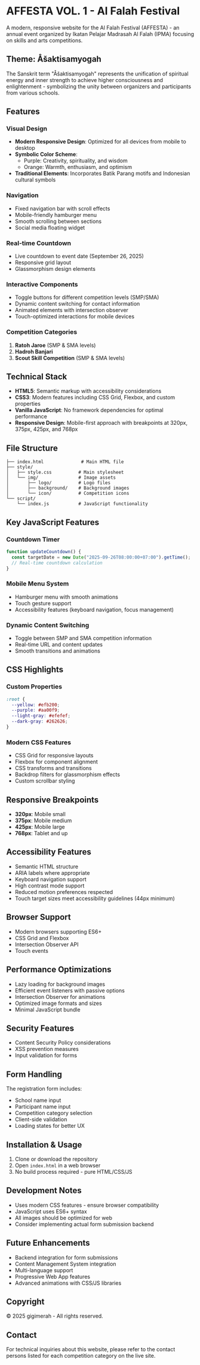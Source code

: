 # AFFESTA VOL. 1 - Al Falah Festival

A modern, responsive website for the Al Falah Festival (AFFESTA) - an annual event organized by Ikatan Pelajar Madrasah Al Falah (IPMA) focusing on skills and arts competitions.

## Theme: Åšaktisamyogah

The Sanskrit term "Åšaktisamyogah" represents the unification of spiritual energy and inner strength to achieve higher consciousness and enlightenment - symbolizing the unity between organizers and participants from various schools.

## Features

### Visual Design
- **Modern Responsive Design**: Optimized for all devices from mobile to desktop
- **Symbolic Color Scheme**:
  - Purple: Creativity, spirituality, and wisdom
  - Orange: Warmth, enthusiasm, and optimism
- **Traditional Elements**: Incorporates Batik Parang motifs and Indonesian cultural symbols

### Navigation
- Fixed navigation bar with scroll effects
- Mobile-friendly hamburger menu
- Smooth scrolling between sections
- Social media floating widget

### Real-time Countdown
- Live countdown to event date (September 26, 2025)
- Responsive grid layout
- Glassmorphism design elements

### Interactive Components
- Toggle buttons for different competition levels (SMP/SMA)
- Dynamic content switching for contact information
- Animated elements with intersection observer
- Touch-optimized interactions for mobile devices

### Competition Categories
1. **Ratoh Jaroe** (SMP & SMA levels)
2. **Hadroh Banjari**
3. **Scout Skill Competition** (SMP & SMA levels)

## Technical Stack

- **HTML5**: Semantic markup with accessibility considerations
- **CSS3**: Modern features including CSS Grid, Flexbox, and custom properties
- **Vanilla JavaScript**: No framework dependencies for optimal performance
- **Responsive Design**: Mobile-first approach with breakpoints at 320px, 375px, 425px, and 768px

## File Structure

```
├── index.html              # Main HTML file
├── style/
│   ├── style.css          # Main stylesheet
│   └── img/               # Image assets
│       ├── logo/          # Logo files
│       ├── background/    # Background images
│       └── icon/          # Competition icons
└── script/
    └── index.js           # JavaScript functionality
```

## Key JavaScript Features

### Countdown Timer
```javascript
function updateCountdown() {
  const targetDate = new Date("2025-09-26T08:00:00+07:00").getTime();
  // Real-time countdown calculation
}
```

### Mobile Menu System
- Hamburger menu with smooth animations
- Touch gesture support
- Accessibility features (keyboard navigation, focus management)

### Dynamic Content Switching
- Toggle between SMP and SMA competition information
- Real-time URL and content updates
- Smooth transitions and animations

## CSS Highlights

### Custom Properties
```css
:root {
  --yellow: #efb200;
  --purple: #aa00f9;
  --light-gray: #efefef;
  --dark-gray: #262626;
}
```

### Modern CSS Features
- CSS Grid for responsive layouts
- Flexbox for component alignment
- CSS transforms and transitions
- Backdrop filters for glassmorphism effects
- Custom scrollbar styling

## Responsive Breakpoints

- **320px**: Mobile small
- **375px**: Mobile medium  
- **425px**: Mobile large
- **768px**: Tablet and up

## Accessibility Features

- Semantic HTML structure
- ARIA labels where appropriate
- Keyboard navigation support
- High contrast mode support
- Reduced motion preferences respected
- Touch target sizes meet accessibility guidelines (44px minimum)

## Browser Support

- Modern browsers supporting ES6+
- CSS Grid and Flexbox
- Intersection Observer API
- Touch events

## Performance Optimizations

- Lazy loading for background images
- Efficient event listeners with passive options
- Intersection Observer for animations
- Optimized image formats and sizes
- Minimal JavaScript bundle

## Security Features

- Content Security Policy considerations
- XSS prevention measures
- Input validation for forms

## Form Handling

The registration form includes:
- School name input
- Participant name input
- Competition category selection
- Client-side validation
- Loading states for better UX

## Installation & Usage

1. Clone or download the repository
2. Open `index.html` in a web browser
3. No build process required - pure HTML/CSS/JS

## Development Notes

- Uses modern CSS features - ensure browser compatibility
- JavaScript uses ES6+ syntax
- All images should be optimized for web
- Consider implementing actual form submission backend

## Future Enhancements

- Backend integration for form submissions
- Content Management System integration
- Multi-language support
- Progressive Web App features
- Advanced animations with CSS/JS libraries

## Copyright

© 2025 gigimerah - All rights reserved.

## Contact

For technical inquiries about this website, please refer to the contact persons listed for each competition category on the live site.
